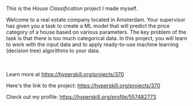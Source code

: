 This is the *House Classification* project I made myself.


<p>Welcome to a real estate company located in Amsterdam. Your supervisor has given you a task to create a ML model that will predict the price category of a house based on various parameters. The key problem of the task is that there is too much categorical data. In this project, you will learn to work with the input data and to apply ready-to-use machine learning (decision tree) algorithms to your data.</p><br/><br/>Learn more at <a href="https://hyperskill.org/projects/370?utm_source=ide&utm_medium=ide&utm_campaign=ide&utm_content=project-card">https://hyperskill.org/projects/370</a>

Here's the link to the project: https://hyperskill.org/projects/370

Check out my profile: https://hyperskill.org/profile/557482773